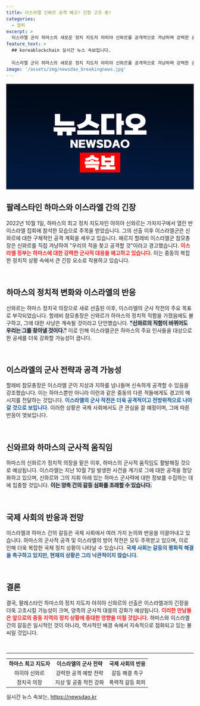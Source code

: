 ```yaml
---
title: 이스라엘 신와르 공격 예고! 긴장 고조 중!
categories:
  - 정치
excerpt: >
  이스라엘 군이 하마스의 새로운 정치 지도자 야히야 신와르를 공개적으로 겨냥하며 강력한 공격 계획을 예고했습니다. 어디든 빠르게 공격하겠다는 경고와 함께 그의 직함 변경이 사냥을 막지 못할 것이라는 발언이 주목받고 있습니다.
feature_text: >
  ## koreablockchain 실시간 뉴스 속보입니다.

  이스라엘 군이 하마스의 새로운 정치 지도자 야히야 신와르를 공개적으로 겨냥하며 강력한 공격 계획을 예고했습니다. 어디든 빠르게 공격하겠다는 경고와 함께 그의 직함 변경이 사냥을 막지 못할 것이라는 발언이 주목받고 있습니다.
image: '/assets/img/newsdao_breakingnews.jpg'
---
```


<p><img src="/assets/img/newsdao_breakingnews.jpg" alt="koreablockchain 속보" /></p>

<h2>팔레스타인 하마스와 이스라엘 간의 긴장</h2>

<p data-ke-size="size16">2022년 10월 1일, 하마스의 최고 정치 지도자인 야히야 신와르는 가자지구에서 열린 반이스라엘 집회에 참석한 모습으로 주목을 받았습니다. 그의 선출 이후 이스라엘군은 신와르에 대한 구체적인 공격 계획을 세우고 있습니다. 헤르지 할레비 이스라엘군 참모총장은 신와르를 직접 겨냥하여 "우리의 적을 찾고 공격할 것"이라고 경고했습니다. <b><span style="color: #ee2323;">이스라엘 정부는 하마스에 대한 강력한 군사적 대응을 예고하고 있습니다.</span></b> 이는 중동의 복잡한 정치적 상황 속에서 큰 긴장 요소로 작용하고 있습니다.</p>

<p data-ke-size="size16">&nbsp;</p>

<h2>하마스의 정치적 변화와 이스라엘의 반응</h2>

<p data-ke-size="size16">신와르는 하마스 정치국 의장으로 새로 선출된 이후, 이스라엘의 군사 작전의 주요 목표로 부각되었습니다. 할레비 참모총장은 신와르가 하마스의 정치적 직함을 가졌음에도 불구하고, 그에 대한 사냥은 계속될 것이라고 단언했습니다. <b><span style="background-color: #21538527;">"신와르의 직함이 바뀌어도 우리는 그를 찾아낼 것이다."</span></b> 이로 인해 이스라엘군은 하마스의 주요 인사들을 대상으로 한 공세를 더욱 강화할 가능성이 큽니다.</p>

<p data-ke-size="size16">&nbsp;</p>

<h2>이스라엘의 군사 전략과 공격 가능성</h2>

<p data-ke-size="size16">할레비 참모총장은 이스라엘 군이 지상과 지하를 넘나들며 신속하게 공격할 수 있음을 강조했습니다. 이는 하마스뿐만 아니라 이란과 같은 중동의 다른 적들에게도 경고의 메시지를 전달하는 것입니다. <b><span style="color: #1a5490;">이스라엘의 군사 작전은 더욱 공격적이고 전방위적으로 나아갈 것으로 보입니다.</span></b> 이러한 상황은 국제 사회에서도 큰 관심을 끌 예정이며, 그에 따른 반응이 엿보입니다.</p>

<p data-ke-size="size16">&nbsp;</p>

<h2>신와르와 하마스의 군사적 움직임</h2>

<p data-ke-size="size16">하마스의 신와르가 정치적 의장을 맡은 이후, 하마스의 군사적 움직임도 활발해질 것으로 예상됩니다. 이스라엘는 지난 10월 7일 발생한 사건을 계기로 그에 대한 공격을 정당화하고 있으며, 신와르와 그의 지휘 아래 있는 하마스 군사력에 대한 정보를 수집하는 데에 집중할 것입니다. <b><span style="background-color: #21538527;">이는 양측 간의 갈등 심화를 초래할 수 있습니다.</span></b></p>

<p data-ke-size="size16">&nbsp;</p>

<h2>국제 사회의 반응과 전망</h2>

<p data-ke-size="size16">이스라엘과 하마스 간의 갈등은 국제 사회에서 여러 가지 논의와 반응을 이끌어내고 있습니다. 하마스의 군사적 공격 및 이스라엘의 방어 작전은 모두 주목받고 있으며, 이로 인해 더욱 복잡한 국제 정치 상황이 나타날 수 있습니다. <b><span style="color: #1a5490;">국제 사회는 갈등의 평화적 해결을 촉구하고 있지만, 현재의 상황은 그리 낙관적이지 않습니다.</span></b></p>

<p data-ke-size="size16">&nbsp;</p>

<h2>결론</h2>

<p data-ke-size="size16">결국, 팔레스타인 하마스의 정치 지도자 야히야 신와르의 선출은 이스라엘과의 긴장을 더욱 고조시킬 가능성이 크며, 양측의 군사적 대응의 강화가 예상됩니다. <b><span style="color: #ee2323;">이러한 만남들은 앞으로의 중동 지역의 정치 상황에 중대한 영향을 미칠 것입니다.</span></b> 하마스와 이스라엘 간의 갈등은 일시적인 것이 아니라, 역사적인 배경 속에서 지속적으로 점화되고 있는 불씨일 것입니다.</p>

<p data-ke-size="size16">&nbsp;</p>

<hr>

<table style="width: 100%;">
  <tr>
    <td style="text-align: center; height: 17px;"><b>하마스 최고 지도자</b></td>
    <td style="text-align: center; height: 17px;"><b>이스라엘의 군사 전략</b></td>
    <td style="text-align: center; height: 17px;"><b>국제 사회의 반응</b></td>
  </tr>
  <tr>
    <td style="text-align: center; height: 17px;">야히야 신와르</td>
    <td style="text-align: center; height: 17px;">강력한 공격 예방 전략</td>
    <td style="text-align: center; height: 17px;">갈등 해결 촉구</td>
  </tr>
  <tr>
    <td style="text-align: center; height: 17px;">정치국 의장</td>
    <td style="text-align: center; height: 17px;">지상 및 공중 작전 강화</td>
    <td style="text-align: center; height: 17px;">폭력적 갈등 회피</td>
  </tr>
</table>
실시간 뉴스 속보는, <a href="https://newsdao.kr" rel="dofollow">https://newsdao.kr</a>


